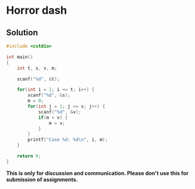 # Horror dash

## Solution

```c++
#include <cstdio>

int main()
{
    int t, s, v, m;

    scanf("%d", &t);

    for(int i = 1; i <= t; i++) {
        scanf("%d", &s);
        m = 0;
        for(int j = 1; j <= s; j++) {
            scanf("%d", &v);
            if(m < v) {
                m = v;
            }
        }
        printf("Case %d: %d\n", i, m);
    }

    return 0;
}

```


**This is only for discussion and communication. Please don't use this for submission of assignments.**
